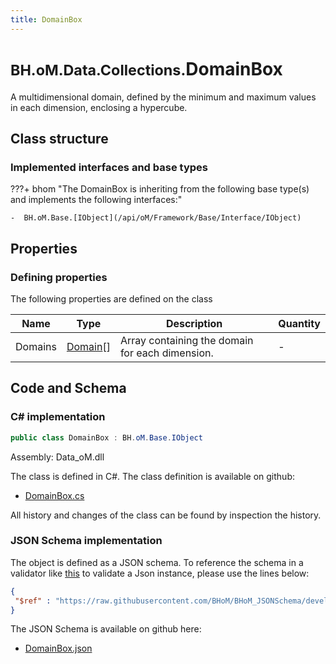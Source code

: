 ```yaml
---
title: DomainBox
---
```


# <small>BH.oM.Data.Collections.</small>**DomainBox**

A multidimensional domain, defined by the minimum and maximum values in each dimension, enclosing a hypercube.

## Class structure

### Implemented interfaces and base types

???+ bhom "The DomainBox is inheriting from the following base type(s) and implements the following interfaces:"

    -  BH.oM.Base.[IObject](/api/oM/Framework/Base/Interface/IObject)


## Properties



### Defining properties

The following properties are defined on the class

| Name             | Type             | Description      | Quantity         |
|------------------|------------------|------------------|------------------|
| Domains | [Domain](/api/oM/Framework/Data/Collections/Domain)[] | Array containing the domain for each dimension. | - |


## Code and Schema

### C# implementation

``` C# title="C#"
public class DomainBox : BH.oM.Base.IObject
```

Assembly: Data_oM.dll

The class is defined in C#. The class definition is available on github:

- [DomainBox.cs](https://github.com/BHoM/BHoM/blob/develop/Data_oM/Collections\DomainBox.cs)

All history and changes of the class can be found by inspection the history.
### JSON Schema implementation

The object is defined as a JSON schema. To reference the schema in a validator like [this](https://www.jsonschemavalidator.net/) to validate a Json instance, please use the lines below:

``` json title="JSON Schema"
{
 "$ref" : "https://raw.githubusercontent.com/BHoM/BHoM_JSONSchema/develop/Data_oM/Collections/DomainBox.json"
}
```

The JSON Schema is available on github here:

- [DomainBox.json](https://github.com/BHoM/BHoM_JSONSchema/blob/develop/Data_oM/Collections/DomainBox.json)
